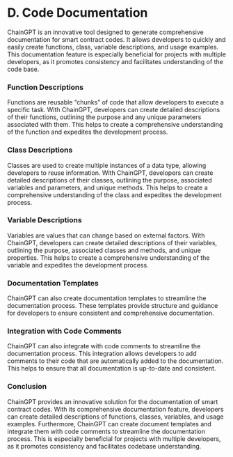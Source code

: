 # D. Code Documentation

ChainGPT is an innovative tool designed to generate comprehensive documentation for smart contract codes. It allows developers to quickly and easily create functions, class, variable descriptions, and usage examples. This documentation feature is especially beneficial for projects with multiple developers, as it promotes consistency and facilitates understanding of the code base.

### Function Descriptions

Functions are reusable “chunks” of code that allow developers to execute a specific task. With ChainGPT, developers can create detailed descriptions of their functions, outlining the purpose and any unique parameters associated with them. This helps to create a comprehensive understanding of the function and expedites the development process.

### Class Descriptions

Classes are used to create multiple instances of a data type, allowing developers to reuse information. With ChainGPT, developers can create detailed descriptions of their classes, outlining the purpose, associated variables and parameters, and unique methods. This helps to create a comprehensive understanding of the class and expedites the development process.

### Variable Descriptions

Variables are values that can change based on external factors. With ChainGPT, developers can create detailed descriptions of their variables, outlining the purpose, associated classes and methods, and unique properties. This helps to create a comprehensive understanding of the variable and expedites the development process.

### Documentation Templates

ChainGPT can also create documentation templates to streamline the documentation process. These templates provide structure and guidance for developers to ensure consistent and comprehensive documentation.

### Integration with Code Comments

ChainGPT can also integrate with code comments to streamline the documentation process. This integration allows developers to add comments to their code that are automatically added to the documentation. This helps to ensure that all documentation is up-to-date and consistent.

### Conclusion

ChainGPT provides an innovative solution for the documentation of smart contract codes. With its comprehensive documentation feature, developers can create detailed descriptions of functions, classes, variables, and usage examples. Furthermore, ChainGPT can create document templates and integrate them with code comments to streamline the documentation process. This is especially beneficial for projects with multiple developers, as it promotes consistency and facilitates codebase understanding.
